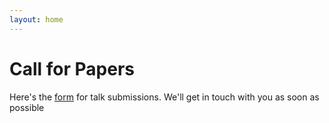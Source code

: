 ```yaml
---
layout: home
---
```



# Call for Papers

Here's the [form](https://docs.google.com/forms/d/e/1FAIpQLSeKL5KlgN9ldjOtnfpRkKV_qFN0pMC5nF5ysJVRoQC5dvZeWw/viewform) for talk submissions. We'll get in touch with you as soon as possible
